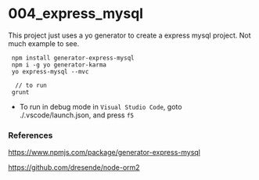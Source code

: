 # 004_express_mysql

This project just uses a yo generator to create a express mysql project. Not much example to see.

```
 npm install generator-express-mysql
 npm i -g yo generator-karma
 yo express-mysql --mvc

  // to run
 grunt
```

* To run in debug mode in `Visual Studio Code`, goto ./.vscode/launch.json, and press `f5`


### References

https://www.npmjs.com/package/generator-express-mysql

https://github.com/dresende/node-orm2


